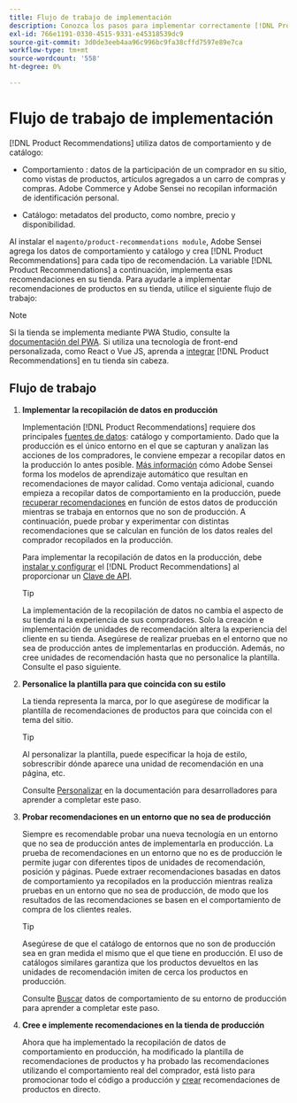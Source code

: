 ```yaml
---
title: Flujo de trabajo de implementación
description: Conozca los pasos para implementar correctamente [!DNL Product Recommendations] en tu tienda.
exl-id: 766e1191-0330-4515-9331-e45318539dc9
source-git-commit: 3d0de3eeb4aa96c996bc9fa38cffd7597e89e7ca
workflow-type: tm+mt
source-wordcount: '558'
ht-degree: 0%

---
```


# Flujo de trabajo de implementación

[!DNL Product Recommendations] utiliza datos de comportamiento y de catálogo:

- Comportamiento : datos de la participación de un comprador en su sitio, como vistas de productos, artículos agregados a un carro de compras y compras. Adobe Commerce y Adobe Sensei no recopilan información de identificación personal.

- Catálogo: metadatos del producto, como nombre, precio y disponibilidad.

Al instalar el `magento/product-recommendations module`, Adobe Sensei agrega los datos de comportamiento y catálogo y crea [!DNL Product Recommendations] para cada tipo de recomendación. La variable [!DNL Product Recommendations] a continuación, implementa esas recomendaciones en su tienda. Para ayudarle a implementar recomendaciones de productos en su tienda, utilice el siguiente flujo de trabajo:

>[!NOTE]
>
> Si la tienda se implementa mediante PWA Studio, consulte la [documentación del PWA](https://developer.adobe.com/commerce/pwa-studio/integrations/product-recommendations/). Si utiliza una tecnología de front-end personalizada, como React o Vue JS, aprenda a [integrar](headless.md) [!DNL Product Recommendations] en tu tienda sin cabeza.

## Flujo de trabajo

1. **Implementar la recopilación de datos en producción**

   Implementación [!DNL Product Recommendations] requiere dos principales [fuentes de datos](type.md): catálogo y comportamiento. Dado que la producción es el único entorno en el que se capturan y analizan las acciones de los compradores, le conviene empezar a recopilar datos en la producción lo antes posible. [Más información](behavioral-data.md) cómo Adobe Sensei forma los modelos de aprendizaje automático que resultan en recomendaciones de mayor calidad. Como ventaja adicional, cuando empieza a recopilar datos de comportamiento en la producción, puede [recuperar recomendaciones](verify.md) en función de estos datos de producción mientras se trabaja en entornos que no son de producción. A continuación, puede probar y experimentar con distintas recomendaciones que se calculan en función de los datos reales del comprador recopilados en la producción.

   Para implementar la recopilación de datos en la producción, debe [instalar y configurar](install-configure.md) el [!DNL Product Recommendations] al proporcionar un [Clave de API](https://experienceleague.adobe.com/docs/commerce-merchant-services/user-guides/integration-services/saas.html).

   >[!TIP]
   >
   > La implementación de la recopilación de datos no cambia el aspecto de su tienda ni la experiencia de sus compradores. Solo la creación e implementación de unidades de recomendación altera la experiencia del cliente en su tienda. Asegúrese de realizar pruebas en el entorno que no sea de producción antes de implementarlas en producción. Además, no cree unidades de recomendación hasta que no personalice la plantilla. Consulte el paso siguiente.

1. **Personalice la plantilla para que coincida con su estilo**

   La tienda representa la marca, por lo que asegúrese de modificar la plantilla de recomendaciones de productos para que coincida con el tema del sitio.

   >[!TIP]
   >
   > Al personalizar la plantilla, puede especificar la hoja de estilo, sobrescribir dónde aparece una unidad de recomendación en una página, etc.

   Consulte [Personalizar](https://experienceleague.adobe.com/docs/commerce-merchant-services/product-recommendations/developer/customize.html) en la documentación para desarrolladores para aprender a completar este paso.

1. **Probar recomendaciones en un entorno que no sea de producción**

   Siempre es recomendable probar una nueva tecnología en un entorno que no sea de producción antes de implementarla en producción. La prueba de recomendaciones en un entorno que no es de producción le permite jugar con diferentes tipos de unidades de recomendación, posición y páginas. Puede extraer recomendaciones basadas en datos de comportamiento ya recopilados en la producción mientras realiza pruebas en un entorno que no sea de producción, de modo que los resultados de las recomendaciones se basen en el comportamiento de compra de los clientes reales.

   >[!TIP]
   >
   > Asegúrese de que el catálogo de entornos que no son de producción sea en gran medida el mismo que el que tiene en producción. El uso de catálogos similares garantiza que los productos devueltos en las unidades de recomendación imiten de cerca los productos en producción.

   Consulte [Buscar](staging-environment.md) datos de comportamiento de su entorno de producción para aprender a completar este paso.

1. **Cree e implemente recomendaciones en la tienda de producción**

   Ahora que ha implementado la recopilación de datos de comportamiento en producción, ha modificado la plantilla de recomendaciones de productos y ha probado las recomendaciones utilizando el comportamiento real del comprador, está listo para promocionar todo el código a producción y [crear](create.md) recomendaciones de productos en directo.
